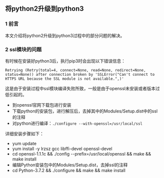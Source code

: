 ## 将python2升级到python3

### 1 前言

本文介绍将python2升级到python3过程中的部分问题的解决。

### 2 ssl模块的问题

有时候在安装好python3后，执行pip3时会出现以下错误信息：

```
Retrying (Retry(total=4, connect=None, read=None, redirect=None, status=None)) after connection broken by 'SSLError("Can't connect to HTTPS URL because the SSL module is not available.",)'
```

这是由于安装过程中ssl模块编译失败所致，一般是由于openssl未安装或者版本过低引起的。

* 到openssl官网下载包进行安装
* 下载python的安装包，进行解压后，去掉其中的Modules/Setup.dist中的ssl的注释
* 对python进行编译：`./configure --with-openssl=/usr/local/ssl`

详细安装步骤如下：

* yum update
* yum install -y lrzsz gcc libffi-devel openssl-devel
* cd openssl-1.1.1c &&  ./config --prefix=/usr/local/openssl && make && make install
* 编辑Python安装包中的Modules/Setup.dist，去掉ssl的注释
* cd Python-3.7.2 && ./configure && make && make install